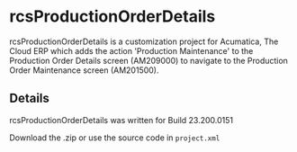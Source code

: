 # rcsProductionOrderDetails

rcsProductionOrderDetails is a customization project for Acumatica, The Cloud ERP which adds the action 'Production Maintenance' to the Production Order Details screen (AM209000) to navigate to the Production Order Maintenance screen (AM201500).

## Details
rcsProductionOrderDetails was written for Build 23.200.0151

Download the .zip or use the source code in `project.xml`
